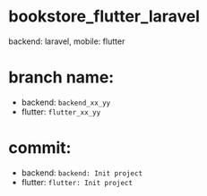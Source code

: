 # bookstore_flutter_laravel
backend: laravel, mobile: flutter

# branch name:
- backend: `backend_xx_yy`
- flutter: `flutter_xx_yy`

# commit:
- backend: `backend: Init project`
- flutter: `flutter: Init project`
